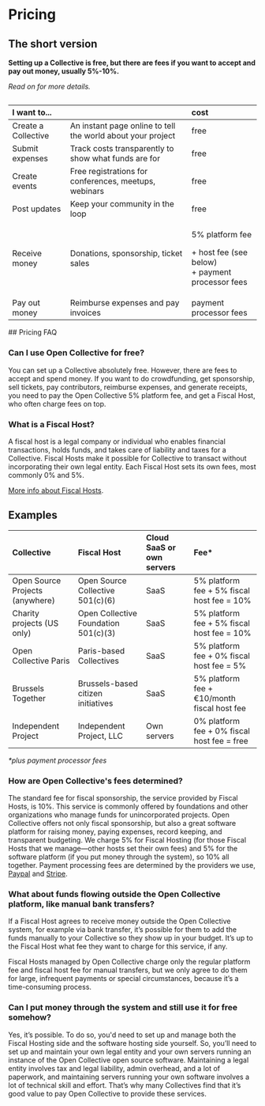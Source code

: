 # Pricing

## The short version

**Setting up a Collective is free, but there are fees if you want to accept and pay out money, usually 5%-10%.**

_Read on for more details._

## 

<table>
  <thead>
    <tr>
      <th style="text-align:left">I want to...</th>
      <th style="text-align:left"></th>
      <th style="text-align:left">cost</th>
    </tr>
  </thead>
  <tbody>
    <tr>
      <td style="text-align:left">Create a Collective</td>
      <td style="text-align:left">An instant page online to tell the world about your project</td>
      <td style="text-align:left">free</td>
    </tr>
    <tr>
      <td style="text-align:left">Submit expenses</td>
      <td style="text-align:left">Track costs transparently to show what funds are for</td>
      <td style="text-align:left">free</td>
    </tr>
    <tr>
      <td style="text-align:left">Create events</td>
      <td style="text-align:left">Free registrations for conferences, meetups, webinars</td>
      <td style="text-align:left">free</td>
    </tr>
    <tr>
      <td style="text-align:left">Post updates</td>
      <td style="text-align:left">Keep your community in the loop</td>
      <td style="text-align:left">free</td>
    </tr>
    <tr>
      <td style="text-align:left">Receive money</td>
      <td style="text-align:left">Donations, sponsorship, ticket sales</td>
      <td style="text-align:left">
        <p>5% platform fee</p>
        <p>+ host fee (see below)
          <br />+ payment processor fees</p>
      </td>
    </tr>
    <tr>
      <td style="text-align:left">Pay out money</td>
      <td style="text-align:left">Reimburse expenses and pay invoices</td>
      <td style="text-align:left">payment processor fees</td>
    </tr>
  </tbody>
</table>## Pricing FAQ

### Can I use Open Collective for free?

You can set up a Collective absolutely free. However, there are fees to accept and spend money. If you want to do crowdfunding, get sponsorship, sell tickets, pay contributors, reimburse expenses, and generate receipts, you need to pay the Open Collective 5% platform fee, and get a Fiscal Host, who often charge fees on top.

### What is a Fiscal Host?

A fiscal host is a legal company or individual who enables financial transactions, holds funds, and takes care of liability and taxes for a Collective. Fiscal Hosts make it possible for Collective to transact without incorporating their own legal entity. Each Fiscal Host sets its own fees, most commonly 0% and 5%.

[More info about Fiscal Hosts](../hosts/).

## Examples <a id="docs-internal-guid-bbc579cc-7fff-c7e7-cc88-4b3cac120c2c"></a>

| Collective | Fiscal Host | Cloud SaaS or own servers | Fee\* |
| :--- | :--- | :--- | :--- |
| Open Source Projects \(anywhere\) | Open Source Collective 501\(c\)\(6\) | SaaS | 5% platform fee + 5% fiscal host fee = 10% |
| Charity projects \(US only\) | Open Collective Foundation 501\(c\)\(3\) | SaaS | 5% platform fee + 5% fiscal host fee = 10% |
| Open Collective Paris | Paris-based Collectives | SaaS | 5% platform fee + 0% fiscal host fee = 5% |
| Brussels Together | Brussels-based citizen initiatives | SaaS | 5% platform fee + €10/month fiscal host fee |
| Independent Project | Independent Project, LLC | Own servers | 0% platform fee + 0% fiscal host fee = free |

_\*plus payment processor fees_

### How are Open Collective's fees determined?

The standard fee for fiscal sponsorship, the service provided by Fiscal Hosts, is 10%. This service is commonly offered by foundations and other organizations who manage funds for unincorporated projects. Open Collective offers not only fiscal sponsorship, but also a great software platform for raising money, paying expenses, record keeping, and transparent budgeting. We charge 5% for Fiscal Hosting \(for those Fiscal Hosts that we manage—other hosts set their own fees\) and 5% for the software platform \(if you put money through the system\), so 10% all together. Payment processing fees are determined by the providers we use, [Paypal](https://www.paypal.com/us/webapps/mpp/paypal-fees) and [Stripe](https://stripe.com/pricing).

### What about funds flowing outside the Open Collective platform, like manual bank transfers?

If a Fiscal Host agrees to receive money outside the Open Collective system, for example via bank transfer, it’s possible for them to add the funds manually to your Collective so they show up in your budget. It’s up to the Fiscal Host what fee they want to charge for this service, if any.

Fiscal Hosts managed by Open Collective charge only the regular platform fee and fiscal host fee for manual transfers, but we only agree to do them for large, infrequent payments or special circumstances, because it’s a time-consuming process.

### Can I put money through the system and still use it for free somehow?

Yes, it’s possible. To do so, you'd need to set up and manage both the Fiscal Hosting side and the software hosting side yourself. So, you’ll need to set up and maintain your own legal entity and your own servers running an instance of the Open Collective open source software. Maintaining a legal entity involves tax and legal liability, admin overhead,  and a lot of paperwork, and maintaining servers running your own software involves a lot of technical skill and effort. That’s why many Collectives find that it’s good value to pay Open Collective to provide these services.

